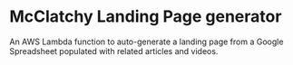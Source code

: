 # McClatchy Landing Page generator
An AWS Lambda function to auto-generate a landing page from a Google Spreadsheet populated with related articles and videos.
